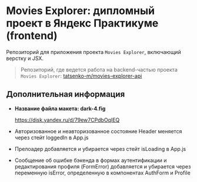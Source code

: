 # Movies Explorer: дипломный проект в Яндекс Практикуме (frontend)
Репозиторий для приложения проекта `Movies Explorer`, включающий верстку и JSX. 

> Репозиторий, где ведется работа на backend-частью проекта `Movies Explorer`: [tatsenko-m/movies-explorer-api](https://github.com/tatsenko-m/movies-explorer-api.git)

## Дополнительная информация

* **Название файла макета: dark-4.fig**

    https://disk.yandex.ru/d/79ew7CPdbOqIEQ

* Авторизованное и неавторизованное состояние Header меняется через стейт loggedIn в App.js

* Прелоадер добавляется и убирается через стейт isLoading в App.js

* Сообщение об ошибке бэкенда в формах аутентификации и редактирования профиля (FormError) добавляется и убирается через переменную isError, определенную в компонентах AuthForm и Profile